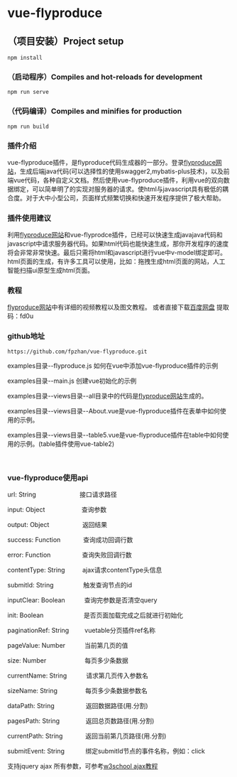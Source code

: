 # vue-flyproduce

## （项目安装）Project setup
```
npm install
```

### （启动程序）Compiles and hot-reloads for development
```
npm run serve
```

### （代码编译）Compiles and minifies for production
```
npm run build
```


### 插件介绍
   vue-flyproduce插件，是flyproduce代码生成器的一部分。登录[flyproduce网站](http://www.flyproduce.com)，生成后端java代码(可以选择性的使用swagger2,mybatis-plus技术)，以及前端vue代码，各种自定义文档。然后使用vue-flyproduce插件，利用vue的双向数据绑定，可以简单明了的实现对服务器的请求。使html与javascript具有极低的耦合度。对于大中小型公司，页面样式频繁切换和快速开发程序提供了极大帮助。
 
### 插件使用建议
   利用[flyproduce网站](http://www.flyproduce.com)和vue-flyprodce插件，已经可以快速生成javajava代码和javascript中请求服务器代码。如果html代码也能快速生成，那你开发程序的速度将会非常非常快速。最后只需将html和javascript进行vue中v-model绑定即可。<br/>html页面的生成，有许多工具可以使用，比如：拖拽生成html页面的网站，人工智能扫描ui原型生成html页面。
   
### 教程
[flyproduce网站](http://www.flyproduce.com)中有详细的视频教程以及图文教程。
或者直接下载[百度网盘](https://pan.baidu.com/s/1hm7GoZyG9e30oZ5Smptm_w) 提取码：fd0u
### github地址
```
https://github.com/fpzhan/vue-flyproduce.git
```
examples目录--flyproduce.js 如何在vue中添加vue-flyproduce插件的示例

examples目录--main.js  创建vue初始化的示例

examples目录--views目录--all目录中的代码是[flyproduce网站](http://www.flyproduce.com)生成的。

examples目录--views目录--About.vue是vue-flyproduce插件在表单中如何使用的示例。

examples目录--views目录--table5.vue是vue-flyproduce插件在table中如何使用的示例。(table插件使用vue-table2)

<br/>

### vue-flyproduce使用api
url: String &nbsp;&nbsp;&nbsp;&nbsp;&nbsp;&nbsp;&nbsp;&nbsp;&nbsp;&nbsp;&nbsp;&nbsp;&nbsp;&nbsp;&nbsp;&nbsp;&nbsp;&nbsp;&nbsp;&nbsp;&nbsp;&nbsp;&nbsp;&nbsp;接口请求路径

input: Object &nbsp;&nbsp;&nbsp;&nbsp;&nbsp;&nbsp;&nbsp;&nbsp;&nbsp;&nbsp;&nbsp;&nbsp;&nbsp;&nbsp;&nbsp;&nbsp;&nbsp;&nbsp;&nbsp;&nbsp;查询参数

output: Object &nbsp;&nbsp;&nbsp;&nbsp;&nbsp;&nbsp;&nbsp;&nbsp;&nbsp;&nbsp;&nbsp;&nbsp;&nbsp;&nbsp;&nbsp;&nbsp;&nbsp;&nbsp;返回结果

success: Function &nbsp;&nbsp;&nbsp;&nbsp;&nbsp;&nbsp;&nbsp;&nbsp;&nbsp;&nbsp;&nbsp;&nbsp;查询成功回调行数

error: Function &nbsp;&nbsp;&nbsp;&nbsp;&nbsp;&nbsp;&nbsp;&nbsp;&nbsp;&nbsp;&nbsp;&nbsp;&nbsp;&nbsp;&nbsp;&nbsp;&nbsp;查询失败回调行数

contentType: String &nbsp;&nbsp;&nbsp;&nbsp;&nbsp;&nbsp;&nbsp;&nbsp;&nbsp;ajax请求contentType头信息

submitId: String &nbsp;&nbsp;&nbsp;&nbsp;&nbsp;&nbsp;&nbsp;&nbsp;&nbsp;&nbsp;&nbsp;&nbsp;&nbsp;&nbsp;&nbsp;&nbsp;触发查询节点的id

inputClear: Boolean &nbsp;&nbsp;&nbsp;&nbsp;&nbsp;&nbsp;&nbsp;&nbsp;&nbsp;&nbsp;查询完参数是否清空query

init: Boolean &nbsp;&nbsp;&nbsp;&nbsp;&nbsp;&nbsp;&nbsp;&nbsp;&nbsp;&nbsp;&nbsp;&nbsp;&nbsp;&nbsp;&nbsp;&nbsp;&nbsp;&nbsp;&nbsp;&nbsp;&nbsp;&nbsp;是否页面加载完成之后就进行初始化

paginationRef: String &nbsp;&nbsp;&nbsp;&nbsp;&nbsp;&nbsp;&nbsp;&nbsp;vuetable分页插件ref名称

pageValue: Number &nbsp;&nbsp;&nbsp;&nbsp;&nbsp;&nbsp;&nbsp;&nbsp;&nbsp;&nbsp;当前第几页的值

size: Number &nbsp;&nbsp;&nbsp;&nbsp;&nbsp;&nbsp;&nbsp;&nbsp;&nbsp;&nbsp;&nbsp;&nbsp;&nbsp;&nbsp;&nbsp;&nbsp;&nbsp;&nbsp;&nbsp;&nbsp;&nbsp;每页多少条数据

currentName: String &nbsp;&nbsp;&nbsp;&nbsp;&nbsp;&nbsp;&nbsp;&nbsp;&nbsp;&nbsp;请求第几页传入参数名

sizeName: String &nbsp;&nbsp;&nbsp;&nbsp;&nbsp;&nbsp;&nbsp;&nbsp;&nbsp;&nbsp;&nbsp;&nbsp;&nbsp;&nbsp;&nbsp;每页多少条数据参数名

dataPath: String &nbsp;&nbsp;&nbsp;&nbsp;&nbsp;&nbsp;&nbsp;&nbsp;&nbsp;&nbsp;&nbsp;&nbsp;&nbsp;&nbsp;&nbsp;&nbsp;&nbsp;返回数据路径(用.分割)

pagesPath: String &nbsp;&nbsp;&nbsp;&nbsp;&nbsp;&nbsp;&nbsp;&nbsp;&nbsp;&nbsp;&nbsp;&nbsp;&nbsp;&nbsp;返回总页数路径(用.分割)

currentPath: String &nbsp;&nbsp;&nbsp;&nbsp;&nbsp;&nbsp;&nbsp;&nbsp;&nbsp;&nbsp;&nbsp;&nbsp;返回当前第几页路径(用.分割)

submitEvent: String &nbsp;&nbsp;&nbsp;&nbsp;&nbsp;&nbsp;&nbsp;&nbsp;&nbsp;&nbsp;&nbsp;绑定submitId节点的事件名称，例如：click

支持jquery ajax 所有参数，可参考[w3school ajax教程](http://www.w3school.com.cn/jquery/ajax_ajax.asp)

